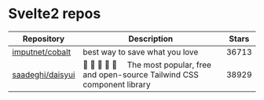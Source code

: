 # Svelte2 repos

| Repository                                              | Description                                                                           | Stars |
| ------------------------------------------------------- | ------------------------------------------------------------------------------------- | ----- |
| [imputnet/cobalt](https://github.com/imputnet/cobalt)   | best way to save what you love                                                        | 36713 |
| [saadeghi/daisyui](https://github.com/saadeghi/daisyui) | 🌼 🌼 🌼 🌼 🌼  The most popular, free and open-source Tailwind CSS component library | 38929 |
